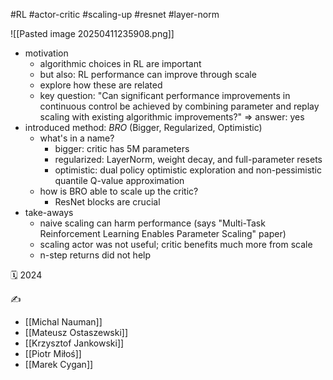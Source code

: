 #RL #actor-critic #scaling-up #resnet #layer-norm

![[Pasted image 20250411235908.png]]
- motivation
	- algorithmic choices in RL are important
	- but also: RL performance can improve through scale
	- explore how these are related
	- key question: "Can significant performance improvements in continuous control be achieved by combining parameter and replay scaling with existing algorithmic improvements?" => answer: yes
- introduced method: *BRO* (Bigger, Regularized, Optimistic)
	- what's in a name?
		- bigger: critic has 5M parameters
		- regularized: LayerNorm, weight decay, and full-parameter resets
		- optimistic: dual policy optimistic exploration and non-pessimistic quantile Q-value approximation
	- how is BRO able to scale up the critic?
		- ResNet blocks are crucial
- take-aways
	- naive scaling can harm performance (says "Multi-Task Reinforcement Learning Enables Parameter Scaling" paper)
	- scaling actor was not useful; critic benefits much more from scale
	- n-step returns did not help

🗓️ 2024

✍️
- [[Michal Nauman]]
- [[Mateusz Ostaszewski]]
- [[Krzysztof Jankowski]]
- [[Piotr Miłoś]]
- [[Marek Cygan]]
